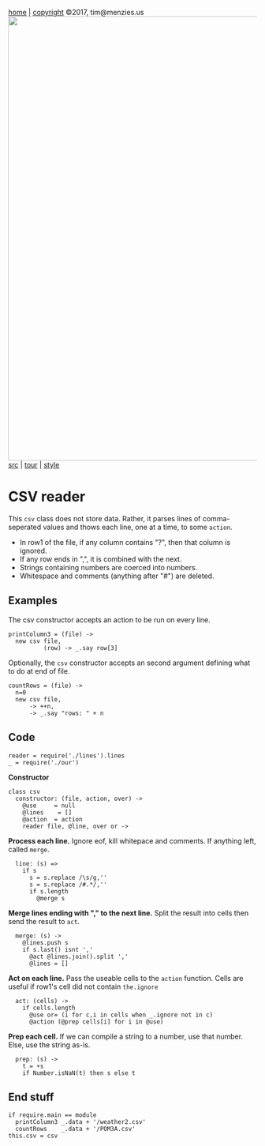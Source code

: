 [home](http://tiny.cc/koff) |
[copyright](https://github.com/koffee/script/blob/master/LICENSE.md) &copy;2017, tim&commat;menzies.us<br>
[<img width=900 src=https://raw.githubusercontent.com/koffee/script/master/img/head.jpg>](http://tiny.cc/koff)<br>
[src](https://github.com/koffee/script/tree/master/lib) |
[tour](https://github.com/koffee/script/blob/master/docs/TOUR.md) |
[style](https://github.com/koffee/script/blob/master/docs/STYLE.md)

# CSV reader

This `csv` class does not store data. Rather, it parses lines of
comma-seperated values and thows each line, one at a time, to
some `action`.


- In row1 of the file, if any column contains "?", then that column is ignored.
- If any row ends in ",", it is combined with the next.
- Strings containing numbers are coerced into numbers.
- Whitespace and comments (anything after "#") are deleted.

## Examples

The csv constructor accepts an action to be run on every line.

    printColumn3 = (file) ->
      new csv file,
              (row) -> _.say row[3]

Optionally, the `csv` constructor accepts an second
argument defining what to do at end of file.

    countRows = (file) ->
      n=0
      new csv file,
          -> ++n,
          -> _.say "rows: " + n

## Code

    reader = require('./lines').lines
    _ = require('./our')

**Constructor**

    class csv
      constructor: (file, action, over) ->
        @use     = null
        @lines    = []
        @action  = action
        reader file, @line, over or ->

**Process each line.**
Ignore eof, kill whitepace and comments. If anything left, called `merge`.

      line: (s) =>
        if s
          s = s.replace /\s/g,''
          s = s.replace /#.*/,''
          if s.length
            @merge s

**Merge lines ending with "," to the next line.**
Split the result into cells then send the result to `act`.

      merge: (s) ->
        @lines.push s
        if s.last() isnt ','
          @act @lines.join().split ','
          @lines = []

**Act on each line.**
Pass the useable  cells to the `action` function.
Cells are useful if row1's cell did not contain `the.ignore`

      act: (cells) ->
        if cells.length
          @use or= (i for c,i in cells when _.ignore not in c)
          @action (@prep cells[i] for i in @use)

**Prep each cell.**
If we can compile a string to a number,
use that number. Else, use the string as-is.

      prep: (s) ->
        t = +s
        if Number.isNaN(t) then s else t

## End stuff

    if require.main == module
      printColumn3 _.data + '/weather2.csv'
      countRows    _.data + '/POM3A.csv'
    this.csv = csv
